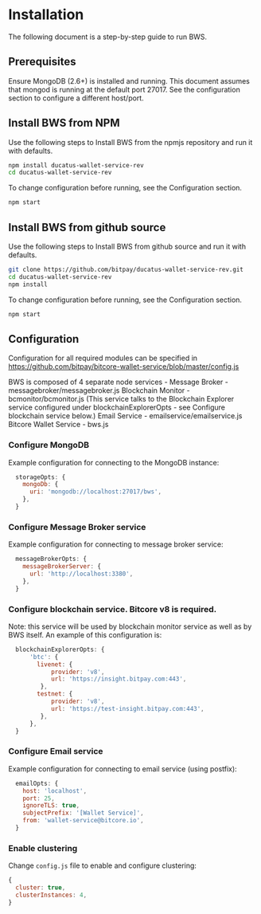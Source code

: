 # Installation

The following document is a step-by-step guide to run BWS.

## Prerequisites

Ensure MongoDB (2.6+) is installed and running. This document assumes that mongod is running at the default port 27017.
See the configuration section to configure a different host/port.

## Install BWS from NPM

Use the following steps to Install BWS from the npmjs repository and run it with defaults.

```sh
npm install ducatus-wallet-service-rev
cd ducatus-wallet-service-rev
```

To change configuration before running, see the Configuration section.

```sh
npm start
```

## Install BWS from github source

Use the following steps to Install BWS from github source and run it with defaults.

```sh
git clone https://github.com/bitpay/ducatus-wallet-service-rev.git
cd ducatus-wallet-service-rev
npm install
```

To change configuration before running, see the Configuration section.

```sh
npm start
```

## Configuration

Configuration for all required modules can be specified in https://github.com/bitpay/bitcore-wallet-service/blob/master/config.js

BWS is composed of 4 separate node services -
Message Broker - messagebroker/messagebroker.js
Blockchain Monitor - bcmonitor/bcmonitor.js (This service talks to the Blockchain Explorer service configured under blockchainExplorerOpts - see Configure blockchain service below.)
Email Service - emailservice/emailservice.js
Bitcore Wallet Service - bws.js

### Configure MongoDB

Example configuration for connecting to the MongoDB instance:

```javascript
  storageOpts: {
    mongoDb: {
      uri: 'mongodb://localhost:27017/bws',
    },
  }
```

### Configure Message Broker service

Example configuration for connecting to message broker service:

```javascript
  messageBrokerOpts: {
    messageBrokerServer: {
      url: 'http://localhost:3380',
    },
  }
```

### Configure blockchain service. Bitcore v8 is required.

Note: this service will be used by blockchain monitor service as well as by BWS itself.
An example of this configuration is:

```javascript
  blockchainExplorerOpts: {
      'btc': {
        livenet: {
            provider: 'v8',
            url: 'https://insight.bitpay.com:443',
         },
        testnet: {
            provider: 'v8',
            url: 'https://test-insight.bitpay.com:443',
         },
      },
  }
```

### Configure Email service

Example configuration for connecting to email service (using postfix):

```javascript
  emailOpts: {
    host: 'localhost',
    port: 25,
    ignoreTLS: true,
    subjectPrefix: '[Wallet Service]',
    from: 'wallet-service@bitcore.io',
  }
```

### Enable clustering

Change `config.js` file to enable and configure clustering:

```javascript
{
  cluster: true,
  clusterInstances: 4,
}
```